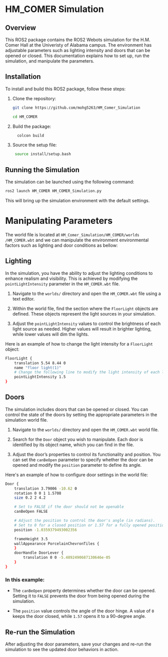 # HM_COMER Simulation

## Overview

This ROS2 package contains the ROS2 Webots simulation for the H.M. Comer Hall at the Univeristy of Alabama campus. The environment has adjustable parameters such as lighting intensity and doors that can be opened or closed. This documentation explains how to set up, run the simulation, and manipulate the parameters.

## Installation

To install and build this ROS2 package, follow these steps:

1. Clone the repository:
   ```bash
   git clone https://github.com/mohg5263/HM_Comer_Simulation

   cd HM_COMER
    ```

2. Build the package:
   ```bash
     colcon build
     ```

3. Source the setup file:
   ```bash
    source install/setup.bash
    ```

## Running the Simulation
The simulation can be launched using the following command:

```bash
ros2 launch HM_COMER HM_COMER_Simulation.py
```

This will bring up the simulation environment with the default settings.

# Manipulating Parameters
The world file is located at  `HM_Comer_Simulation/HM_COMER/worlds
/HM_COMER.wbt` and we can manipulate the environment environmental factors such as lighting and door conditions as bellow:

## Lighting
In the simulation, you have the ability to adjust the lighting conditions to enhance realism and visibility. This is achieved by modifying the `pointLightIntensity` parameter in the `HM_COMER.wbt` file. 


1. Navigate to the `worlds/` directory and open the `HM_COMER.wbt` file using a text editor.


2. Within the world file, find the section where the `FloorLight` objects are defined. These objects represent the light sources in your simulation.


3. Adjust the `pointLightIntensity` values to control the brightness of each light source as needed. Higher values will result in brighter lighting, while lower values will dim the lights.


Here is an example of how to change the light intensity for a `FloorLight` object:

```bash
FloorLight {
    translation 5.54 8.44 0
    name "floor light(1)"
    # Change the following line to modify the light intensity of each light bulb
    pointLightIntensity 1.5   
}
```



## Doors
The simulation includes doors that can be opened or closed. You can control the state of the doors by setting the appropriate parameters in the simulation world file.

1. Navigate to the `worlds/` directory and open the `HM_COMER.wbt` world file.

2. Search for the `Door` object you wish to manipulate. Each door is identified by its object name, which you can find in the file.

3. Adjust the door’s properties to control its functionality and position. You can set the `canBeOpen` parameter to specify whether the door can be opened and modify the `position` parameter to define its angle.

Here's an example of how to configure door settings in the world file:

```bash
Door {
    translation 3.79006 -10.62 0
    rotation 0 0 1 1.5708
    size 0.2 2 4.2

    # Set to FALSE if the door should not be openable
    canBeOpen FALSE

    # Adjust the position to control the door's angle (in radians).
    # Set to 0 for a closed position or 1.57 for a fully opened position (90 degrees).
    position -1.0359379493002356

    frameHeight 3.5
    wallAppearance PorcelainChevronTiles {
    }
    doorHandle DoorLever {
        translation 0 0 -5.4892490687130646e-05
    }
}
```

### In this example:

- The `canBeOpen` property determines whether the door can be opened. Setting it to `FALSE` prevents the door from being opened during the simulation.
  
- The `position` value controls the angle of the door hinge. A value of `0` keeps the door closed, while `1.57` opens it to a 90-degree angle.


## Re-run the Simulation

After adjusting the door parameters, save your changes and re-run the simulation to see the updated door behaviors in action. 




